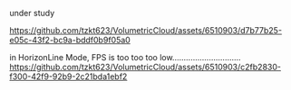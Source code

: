 under study

https://github.com/tzkt623/VolumetricCloud/assets/6510903/d7b77b25-e05c-43f2-bc9a-bddf0b9f05a0

in HorizonLine Mode, FPS is too too too low..............................
https://github.com/tzkt623/VolumetricCloud/assets/6510903/c2fb2830-f300-42f9-92b9-2c21bda1ebf2
